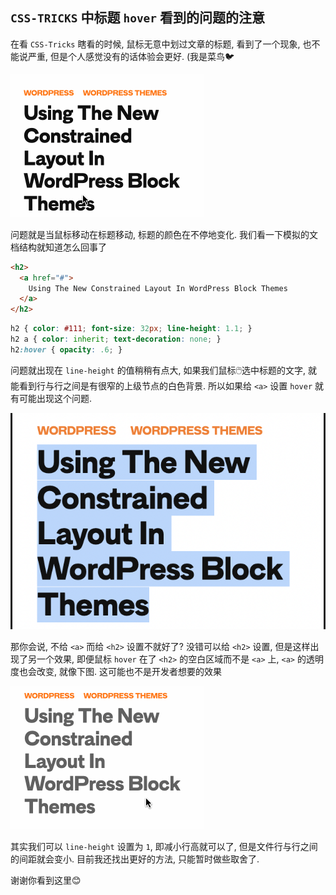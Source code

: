 ## `CSS-TRICKS` 中标题 `hover` 看到的问题的注意

在看 `CSS-Tricks` 瞎看的时候, 鼠标无意中划过文章的标题, 看到了一个现象, 也不能说严重, 但是个人感觉没有的话体验会更好. (我是菜鸟🐦

![](../image/css-tricks-title-hover.gif)

问题就是当鼠标移动在标题移动, 标题的颜色在不停地变化. 我们看一下模拟的文档结构就知道怎么回事了
```html
<h2>
  <a href="#">
    Using The New Constrained Layout In WordPress Block Themes
  </a>
</h2>
```
```css
h2 { color: #111; font-size: 32px; line-height: 1.1; }
h2 a { color: inherit; text-decoration: none; }
h2:hover { opacity: .6; }
```
问题就出现在 `line-height` 的值稍稍有点大, 如果我们鼠标🖱️选中标题的文字, 就能看到行与行之间是有很窄的上级节点的白色背景. 所以如果给 `<a>` 设置 `hover` 就有可能出现这个问题.

![](../image/Snipaste_2022-12-03_08-13-48.png)

那你会说, 不给 `<a>` 而给 `<h2>` 设置不就好了? 没错可以给 `<h2>` 设置, 但是这样出现了另一个效果, 即便鼠标 `hover` 在了 `<h2>` 的空白区域而不是 `<a>` 上, `<a>` 的透明度也会改变, 就像下图. 这可能也不是开发者想要的效果

![](../image/css-tricks-h2-hover.gif)

其实我们可以 `line-height` 设置为 `1`, 即减小行高就可以了, 但是文件行与行之间的间距就会变小. 目前我还找出更好的方法, 只能暂时做些取舍了.

谢谢你看到这里😊



